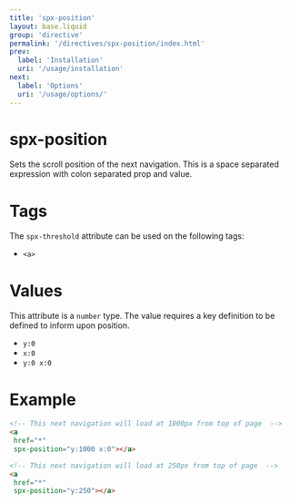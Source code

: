 ```yaml
---
title: 'spx-position'
layout: base.liquid
group: 'directive'
permalink: '/directives/spx-position/index.html'
prev:
  label: 'Installation'
  uri: '/usage/installation'
next:
  label: 'Options'
  uri: '/usage/options/'
---
```


# spx-position

Sets the scroll position of the next navigation. This is a space separated expression with colon separated prop and value.

# Tags

The `spx-threshold` attribute can be used on the following tags:

- `<a>`

# Values

This attribute is a `number` type. The value requires a key definition to be defined to inform upon position.

- `y:0`
- `x:0`
- `y:0 x:0`

# Example

<!-- prettier-ignore -->
```html
<!-- This next navigation will load at 1000px from top of page  -->
<a
 href="*"
 spx-position="y:1000 x:0"></a>

<!-- This next navigation will load at 250px from top of page  -->
<a
 href="*"
 spx-position="y:250"></a>

```
